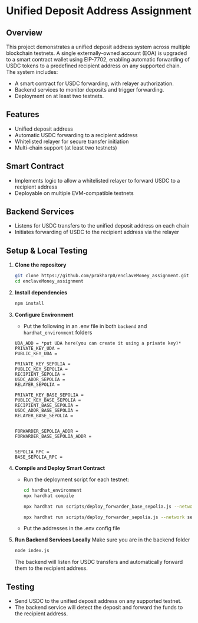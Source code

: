 # Unified Deposit Address Assignment

## Overview
This project demonstrates a unified deposit address system across multiple blockchain testnets. A single externally-owned account (EOA) is upgraded to a smart contract wallet using EIP-7702, enabling automatic forwarding of USDC tokens to a predefined recipient address on any supported chain. The system includes:
- A smart contract for USDC forwarding, with relayer authorization.
- Backend services to monitor deposits and trigger forwarding.
- Deployment on at least two testnets.

## Features
- Unified deposit address
- Automatic USDC forwarding to a recipient address
- Whitelisted relayer for secure transfer initiation
- Multi-chain support (at least two testnets)

## Smart Contract
- Implements logic to allow a whitelisted relayer to forward USDC to a recipient address
- Deployable on multiple EVM-compatible testnets


## Backend Services
- Listens for USDC transfers to the unified deposit address on each chain
- Initiates forwarding of USDC to the recipient address via the relayer

## Setup & Local Testing
1. **Clone the repository**
   ```bash
   git clone https://github.com/prakharp0/enclaveMoney_assignment.git
   cd enclaveMoney_assignment
   ```
2. **Install dependencies**
   ```bash
   npm install
   ```
3. **Configure Environment**
   - Put the following in an .env file in both `backend` and `hardhat_environment` folders
    ```
    UDA_ADD = *put UDA here(you can create it using a private key)*
    PRIVATE_KEY_UDA = 
    PUBLIC_KEY_UDA = 

    PRIVATE_KEY_SEPOLIA = 
    PUBLIC_KEY_SEPOLIA = 
    RECIPIENT_SEPOLIA = 
    USDC_ADDR_SEPOLIA = 
    RELAYER_SEPOLIA = 

    PRIVATE_KEY_BASE_SEPOLIA = 
    PUBLIC_KEY_BASE_SEPOLIA = 
    RECIPIENT_BASE_SEPOLIA = 
    USDC_ADDR_BASE_SEPOLIA = 
    RELAYER_BASE_SEPOLIA = 


    FORWARDER_SEPOLIA_ADDR = 
    FORWARDER_BASE_SEPOLIA_ADDR = 


    SEPOLIA_RPC = 
    BASE_SEPOLIA_RPC = 
    ```
     
4. **Compile and Deploy Smart Contract**
   - Run the deployment script for each testnet:
     ```bash
     cd hardhat_environment
     npx hardhat compile

     npx hardhat run scripts/deploy_forwarder_base_sepolia.js --network base_sepolia
     
     npx hardhat run scripts/deploy_forwarder_sepolia.js --network sepolia
     ```
    - Put the addresses in the .env config file
5. **Run Backend Services Locally**
    Make sure you are in the backend folder
   ```bash
   node index.js
   ```
   The backend will listen for USDC transfers and automatically forward them to the recipient address.

## Testing
- Send USDC to the unified deposit address on any supported testnet.
- The backend service will detect the deposit and forward the funds to the recipient address.

